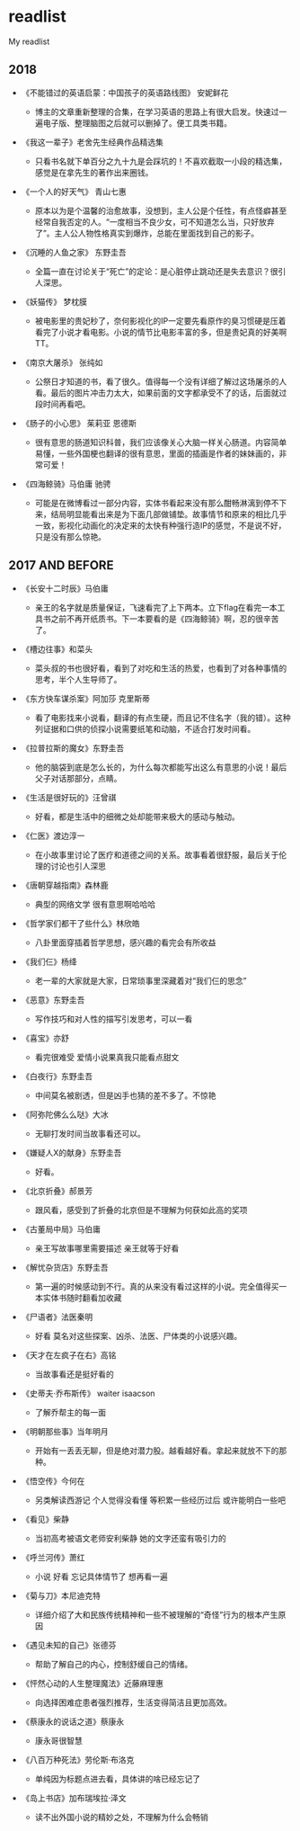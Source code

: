 # readlist
My readlist

## 2018
+ 《不能错过的英语启蒙：中国孩子的英语路线图》 安妮鲜花
  - 博主的文章重新整理的合集，在学习英语的思路上有很大启发。快速过一遍电子版、整理脑图之后就可以删掉了。便工具类书籍。
  
+ 《我这一辈子》老舍先生经典作品精选集
  - 只看书名就下单百分之九十九是会踩坑的！不喜欢截取一小段的精选集，感觉是在拿先生的著作出来圈钱。
  
+ 《一个人的好天气》 青山七惠
  - 原本以为是个温馨的治愈故事，没想到，主人公是个任性，有点怪癖甚至经常自我否定的人。“一度相当不良少女，可不知道怎么当，只好放弃了”。主人公人物性格真实到爆炸，总能在里面找到自己的影子。

+ 《沉睡的人鱼之家》 东野圭吾
  - 全篇一直在讨论关于“死亡”的定论：是心脏停止跳动还是失去意识？很引人深思。
  
+ 《妖猫传》 梦枕膜
  - 被电影里的贵妃秒了，奈何影视化的IP一定要先看原作的臭习惯硬是压着看完了小说才看电影。小说的情节比电影丰富的多，但是贵妃真的好美啊TT。
  
+ 《南京大屠杀》 张纯如
  - 公祭日才知道的书，看了很久。值得每一个没有详细了解过这场屠杀的人看。最后的图片冲击力太大，如果前面的文字都承受不了的话，后面就过段时间再看吧。
  
+ 《肠子的小心思》 茱莉亚 恩德斯
  - 很有意思的肠道知识科普，我们应该像关心大脑一样关心肠道。内容简单易懂，一些外国梗也翻译的很有意思，里面的插画是作者的妹妹画的，非常可爱！
  
+ 《四海鲸骑》马伯庸 驰骋
  - 可能是在微博看过一部分内容，实体书看起来没有那么酣畅淋漓到停不下来，结局明显能看出来是为下面几部做铺垫。故事情节和原来的相比几乎一致，影视化动画化的决定来的太快有种强行造IP的感觉，不是说不好，只是没有那么惊艳。

## 2017 AND BEFORE
+ 《长安十二时辰》马伯庸
  - 亲王的名字就是质量保证，飞速看完了上下两本。立下flag在看完一本工具书之前不再开纸质书。下一本要看的是《四海鲸骑》啊，忍的很辛苦了。
  
+ 《槽边往事》和菜头
  - 菜头叔的书也很好看，看到了对吃和生活的热爱，也看到了对各种事情的思考，半个人生导师了。
  
+ 《东方快车谋杀案》阿加莎 克里斯蒂
  - 看了电影找来小说看，翻译的有点生硬，而且记不住名字（我的错）。这种列证据和口供的侦探小说需要纸笔和动脑，不适合打发时间看。
  
+ 《拉普拉斯的魔女》东野圭吾
  - 他的脑袋到底是怎么长的，为什么每次都能写出这么有意思的小说！最后父子对话那部分，点睛。
  
+ 《生活是很好玩的》汪曾祺
  - 好看，都是生活中的细微之处却能带来极大的感动与触动。
  
+ 《仁医》渡边淳一
  - 在小故事里讨论了医疗和道德之间的关系。故事看着很舒服，最后关于伦理的讨论也引人深思
  
+ 《唐朝穿越指南》森林鹿
  - 典型的网络文学 很有意思啊哈哈哈
  
+ 《哲学家们都干了些什么》林欣皓
  - 八卦里面穿插着哲学思想，感兴趣的看完会有所收益
  
+ 《我们仨》杨绛
  - 老一辈的大家就是大家，日常琐事里深藏着对“我们仨的思念” 
  
+ 《恶意》东野圭吾 
  - 写作技巧和对人性的描写引发思考，可以一看
  
+ 《喜宝》亦舒 
  - 看完很难受 爱情小说果真我只能看点甜文
  
+ 《白夜行》东野圭吾 
  - 中间莫名被剧透，但是凶手也猜的差不多了。不惊艳
  
+ 《阿弥陀佛么么哒》大冰 
  - 无聊打发时间当故事看还可以。
  
+ 《嫌疑人X的献身》东野圭吾 
  - 好看。
  
+ 《北京折叠》郝景芳 
  - 跟风看，感受到了折叠的北京但是不理解为何获如此高的奖项
  
+ 《古董局中局》马伯庸 
  - 亲王写故事哪里需要描述 亲王就等于好看
  
+ 《解忧杂货店》东野圭吾 
  - 第一遍的时候感动到不行。真的从来没有看过这样的小说。完全值得买一本实体书随时翻看加收藏
  
+ 《尸语者》法医秦明 
  - 好看 莫名对这些探案、凶杀、法医、尸体类的小说感兴趣。
  
+ 《天才在左疯子在右》高铭 
  - 当故事看还是挺好看的
  
+ 《史蒂夫·乔布斯传》 waiter isaacson 
  - 了解乔帮主的每一面
  
+ 《明朝那些事》当年明月 
  - 开始有一丢丢无聊，但是绝对潜力股。越看越好看。拿起来就放不下的那种。
  
+ 《悟空传》今何在 
  - 另类解读西游记 个人觉得没看懂 等积累一些经历过后 或许能明白一些吧
  
+ 《看见》柴静 
  - 当初高考被语文老师安利柴静 她的文字还蛮有吸引力的
  
+ 《呼兰河传》萧红 
  - 小说 好看 忘记具体情节了 想再看一遍
  
+ 《菊与刀》本尼迪克特 
  - 详细介绍了大和民族传统精神和一些不被理解的“奇怪”行为的根本产生原因
  
+ 《遇见未知的自己》张德芬 
  - 帮助了解自己的内心，控制舒缓自己的情绪。
  
+ 《怦然心动的人生整理魔法》近藤麻理惠 
  - 向选择困难症患者强烈推荐，生活变得简洁且更加高效。
  
+ 《蔡康永的说话之道》蔡康永 
  - 康永哥很智慧
  
+ 《八百万种死法》劳伦斯·布洛克 
  - 单纯因为标题点进去看，具体讲的啥已经忘记了
  
+ 《岛上书店》加布瑞埃拉·泽文
  - 读不出外国小说的精妙之处，不理解为什么会畅销
  
